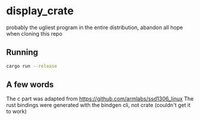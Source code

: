 # display_crate
probably the ugliest program in the entire distribution, abandon all hope when cloning this repo

## Running
```sh
cargo run --release
```

## A few words
The c part was adapted from https://github.com/armlabs/ssd1306_linux
The rust bindings were generated with the bindgen cli, not crate (couldn't get it to work)